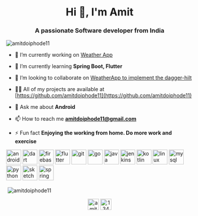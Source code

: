 <h1 align="center">Hi 👋, I'm Amit</h1>
<h3 align="center">A passionate Software developer from India</h3>

<p align="left"> <img src="https://komarev.com/ghpvc/?username=amitdoiphode11" alt="amitdoiphode11" /> </p>

- 🔭 I’m currently working on [Weather App](https://github.com/amitdoiphode11/weather)

- 🌱 I’m currently learning **Spring Boot, Flutter**

- 👯 I’m looking to collaborate on [WeatherApp to implement the dagger-hilt](https://github.com/amitdoiphode11/weather)

- 👨‍💻 All of my projects are available at [https://github.com/amitdoiphode11](https://github.com/amitdoiphode11)

- 💬 Ask me about **Android**

- 📫 How to reach me **amitdoiphode11@gmail.com**

- ⚡ Fun fact **Enjoying the working from home. Do more work and exercise**

<p align="left"><img src="https://devicons.github.io/devicon/devicon.git/icons/android/android-original-wordmark.svg" alt="android" width="40" height="40"/> <img src="https://www.vectorlogo.zone/logos/dartlang/dartlang-icon.svg" alt="dart" width="40" height="40"/> <img src="https://www.vectorlogo.zone/logos/firebase/firebase-icon.svg" alt="firebase" width="40" height="40"/> <img src="https://www.vectorlogo.zone/logos/flutterio/flutterio-icon.svg" alt="flutter" width="40" height="40"/> <img src="https://www.vectorlogo.zone/logos/git-scm/git-scm-icon.svg" alt="git" width="40" height="40"/> <img src="https://devicons.github.io/devicon/devicon.git/icons/go/go-original.svg" alt="go" width="40" height="40"/> <img src="https://devicons.github.io/devicon/devicon.git/icons/java/java-original-wordmark.svg" alt="java" width="40" height="40"/> <img src="https://www.vectorlogo.zone/logos/jenkins/jenkins-icon.svg" alt="jenkins" width="40" height="40"/> <img src="https://www.vectorlogo.zone/logos/kotlinlang/kotlinlang-icon.svg" alt="kotlin" width="40" height="40"/> <img src="https://devicons.github.io/devicon/devicon.git/icons/linux/linux-original.svg" alt="linux" width="40" height="40"/> <img src="https://devicons.github.io/devicon/devicon.git/icons/mysql/mysql-original-wordmark.svg" alt="mysql" width="40" height="40"/> <img src="https://devicons.github.io/devicon/devicon.git/icons/python/python-original.svg" alt="python" width="40" height="40"/> <img src="https://www.vectorlogo.zone/logos/sketchapp/sketchapp-icon.svg" alt="sketch" width="40" height="40"/> <img src="https://www.vectorlogo.zone/logos/springio/springio-icon.svg" alt="spring" width="40" height="40"/></p><p>&nbsp;<img align="center" src="https://github-readme-stats.vercel.app/api?username=amitdoiphode11&show_icons=true" alt="amitdoiphode11" /></p>

<p align="center">
<a href="https://twitter.com/amitdoiphode11" target="blank"><img align="center" src="https://cdn.jsdelivr.net/npm/simple-icons@3.0.1/icons/twitter.svg" alt="amitdoiphode11" height="30" width="30" /></a>
<a href="https://stackoverflow.com/users/1348085/amit" target="blank"><img align="center" src="https://cdn.jsdelivr.net/npm/simple-icons@3.0.1/icons/stackoverflow.svg" alt="1348085/amit" height="30" width="30" /></a>
</p>
